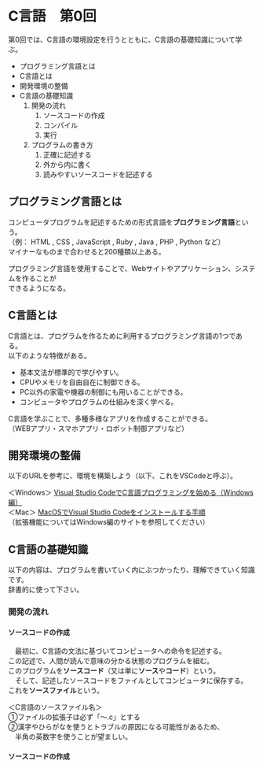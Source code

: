 # C言語　第0回　
第0回では、C言語の環境設定を行うとともに、C言語の基礎知識について学ぶ。  
     
  - プログラミング言語とは  
  - C言語とは
  - 開発環境の整備
  - C言語の基礎知識
    1. 開発の流れ
       1. ソースコードの作成
       2. コンパイル
       3. 実行
    2. プログラムの書き方
       1. 正確に記述する
       2. 外から内に書く
       3. 読みやすいソースコードを記述する
  
  
  
## プログラミング言語とは 
コンピュータプログラムを記述するための形式言語を**プログラミング言語**という。  
（例： HTML , CSS , JavaScript , Ruby , Java , PHP , Python など）  
マイナーなものまで合わせると200種類以上ある。   

プログラミング言語を使用することで、Webサイトやアプリケーション、システムを作ることが  
できるようになる。
 
 
 
## C言語とは
C言語とは、プログラムを作るために利用するプログラミング言語の1つである。  
以下のような特徴がある。  
  - 基本文法が標準的で学びやすい。
  - CPUやメモリを自由自在に制御できる。
  - PC以外の家電や機器の制御にも用いることができる。
  - コンピュータやプログラムの仕組みを深く学べる。

C言語を学ぶことで、多種多様なアプリを作成することができる。  
（WEBアプリ・スマホアプリ・ロボット制御アプリなど）

## 開発環境の整備
以下のURLを参考に、環境を構築しよう（以下、これをVSCodeと呼ぶ）。  

  ＜Windows＞ [Visual Studio CodeでC言語プログラミングを始める（Windows編）](https://bit.ly/3hw41up)  
  ＜Mac＞ [MacOSでVisual Studio Codeをインストールする手順](https://qiita.com/watamura/items/51c70fbb848e5f956fd6)   
（拡張機能についてはWindows編のサイトを参照してください）

## C言語の基礎知識
以下の内容は、プログラムを書いていく内にぶつかったり、理解できていく知識です。  
辞書的に使って下さい。  
  
### 開発の流れ

#### ソースコードの作成
　最初に、C言語の文法に基づいてコンピュータへの命令を記述する。  
この記述で、人間が読んで意味の分かる状態のプログラムを組む。  
このプログラムを**ソースコード**（又は単に**ソース**や**コード**）という。  
　そして、記述したソースコードをファイルとしてコンピュータに保存する。  
これを**ソースファイル**という。  

＜C言語のソースファイル名＞   
①ファイルの拡張子は必ず「～.c」とする  
②漢字やひらがなを使うとトラブルの原因になる可能性があるため、  
　半角の英数字を使うことが望ましい。  
#### ソースコードの作成
